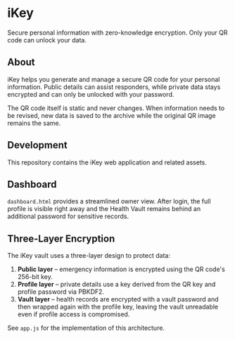 # iKey

Secure personal information with zero-knowledge encryption. Only your QR code can unlock your data.

## About

iKey helps you generate and manage a secure QR code for your personal information. Public details can assist responders, while private data stays encrypted and can only be unlocked with your password.

The QR code itself is static and never changes. When information needs to be revised, new data is saved to the archive while the original QR image remains the same.

## Development

This repository contains the iKey web application and related assets.

## Dashboard

`dashboard.html` provides a streamlined owner view. After login, the full profile is visible right away and the Health Vault remains behind an additional password for sensitive records.

## Three-Layer Encryption

The iKey vault uses a three-layer design to protect data:

1. **Public layer** – emergency information is encrypted using the QR code's 256-bit key.
2. **Profile layer** – private details use a key derived from the QR key and profile password via PBKDF2.
3. **Vault layer** – health records are encrypted with a vault password and then wrapped again with the profile key, leaving the vault unreadable even if profile access is compromised.

See `app.js` for the implementation of this architecture.
